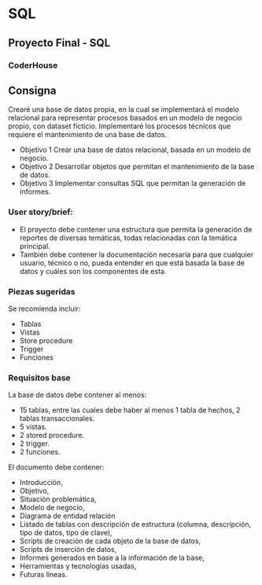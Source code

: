 # SQL

## Proyecto Final - SQL

### CoderHouse

## Consigna

Crearé una base de datos propia, en la cual se implementará el modelo relacional para representar procesos basados en un modelo de negocio propio, con dataset ficticio. Implementaré los procesos técnicos que requiere el mantenimiento de una base de datos.

- Objetivo 1 Crear una base de datos relacional, basada en un modelo de negocio.
- Objetivo 2 Desarrollar objetos que permitan el mantenimiento de la base de datos.
- Objetivo 3 Implementar consultas SQL que permitan la generación de informes.

### User story/brief:

- El proyecto debe contener una estructura que permita la generación de reportes de diversas temáticas, todas relacionadas con la temática principal.
- También debe contener la documentación necesaria para que cualquier usuario, técnico o no, pueda entender en que está basada la base de datos y cuáles son los componentes de esta.

### Piezas sugeridas

Se recomienda incluir:

- Tablas
- Vistas
- Store procedure
- Trigger
- Funciones

### Requisitos base

La base de datos debe contener al menos:

- 15 tablas, entre las cuales debe haber al menos 1 tabla de hechos, 2 tablas transaccionales.
- 5 vistas.
- 2 stored procedure.
- 2 trigger.
- 2 funciones.

El documento debe contener:

- Introducción,
- Objetivo,
- Situación problemática,
- Modelo de negocio,
- Diagrama de entidad relación
- Listado de tablas con descripción de estructura (columna, descripción, tipo de datos, tipo de clave),
- Scripts de creación de cada objeto de la base de datos,
- Scripts de inserción de datos,
- Informes generados en base a la información de la base,
- Herramientas y tecnologías usadas,
- Futuras líneas.
